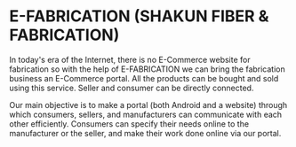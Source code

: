 # E-FABRICATION (SHAKUN FIBER & FABRICATION)

In today's era of the Internet, there is no E-Commerce website for fabrication so with the help of E-FABRICATION we can bring the fabrication business an E-Commerce portal. All the products can be bought and sold using this service. Seller and consumer can be directly connected.

Our main objective is to make a portal (both Android and a website) through which consumers, sellers, and manufacturers can communicate with each other efficiently. Consumers can specify their needs online to the manufacturer or the seller, and make their work done online via our portal.
